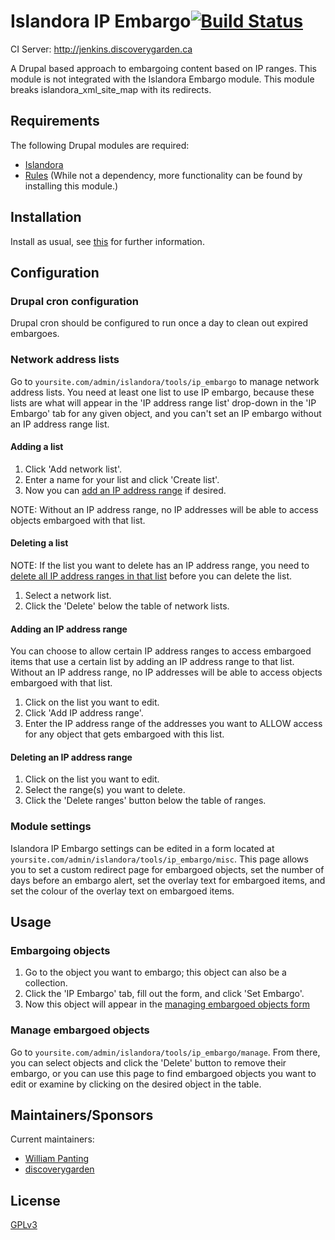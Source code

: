 # Islandora IP Embargo[![Build Status](https://travis-ci.org/Islandora/islandora_ip_embargo.png?branch=7.x)](https://travis-ci.org/Islandora/islandora_ip_embargo)
CI Server:
http://jenkins.discoverygarden.ca

A Drupal based approach to embargoing content based on IP ranges.
This module is not integrated with the Islandora Embargo module.
This module breaks islandora_xml_site_map with its redirects. 

## Requirements

The following Drupal modules are required:

* [Islandora](https://github.com/islandora/islandora)
* [Rules](https://drupal.org/project/rules) (While not a dependency, more functionality can be found by installing this module.)

## Installation

Install as usual, see [this](https://drupal.org/documentation/install/modules-themes/modules-7) for further information.

## Configuration

### Drupal cron configuration

Drupal cron should be configured to run once a day to clean out expired embargoes.

### Network address lists

Go to `yoursite.com/admin/islandora/tools/ip_embargo` to manage network address lists. You need at least one list to use IP embargo, because these lists are what will appear in the 'IP address range list' drop-down in the 'IP Embargo' tab for any given object, and you can't set an IP embargo without an IP address range list.

#### Adding a list

1. Click 'Add network list'.
2. Enter a name for your list and click 'Create list'.
3. Now you can [add an IP address range](#adding-an-ip-address-range) if desired.

NOTE: Without an IP address range, no IP addresses will be able to access objects embargoed with that list.

#### Deleting a list

NOTE: If the list you want to delete has an IP address range, you need to [delete all IP address ranges in that list](#deleting-an-ip-address-range) before you can delete the list.

1. Select a network list.
2. Click the 'Delete' below the table of network lists.

#### Adding an IP address range

You can choose to allow certain IP address ranges to access embargoed items that use a certain list by adding an IP address range to that list. Without an IP address range, no IP addresses will be able to access objects embargoed with that list.

1. Click on the list you want to edit.
2. Click 'Add IP address range'.
3. Enter the IP address range of the addresses you want to ALLOW access for any object that gets embargoed with this list.

#### Deleting an IP address range

1. Click on the list you want to edit.
2. Select the range(s) you want to delete.
3. Click the 'Delete ranges' button below the table of ranges.

### Module settings

Islandora IP Embargo settings can be edited in a form located at `yoursite.com/admin/islandora/tools/ip_embargo/misc`. This page allows you to set a custom redirect page for embargoed objects, set the number of days before an embargo alert, set the overlay text for embargoed items, and set the colour of the overlay text on embargoed items.

## Usage

### Embargoing objects

1. Go to the object you want to embargo; this object can also be a collection.
2. Click the 'IP Embargo' tab, fill out the form, and click 'Set Embargo'.
3. Now this object will appear in the [managing embargoed objects form](#manage-embargoed-objects)

### Manage embargoed objects

Go to `yoursite.com/admin/islandora/tools/ip_embargo/manage`. From there, you can select objects and click the 'Delete' button to remove their embargo, or you can use this page to find embargoed objects you want to edit or examine by clicking on the desired object in the table.

## Maintainers/Sponsors

Current maintainers:

* [William Panting](https://github.com/willtp87)
* [discoverygarden](https://github.com/discoverygarden)

## License

[GPLv3](http://www.gnu.org/licenses/gpl-3.0.txt)
